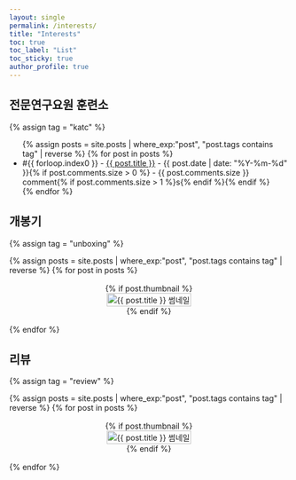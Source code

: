 ```yaml
---
layout: single
permalink: /interests/
title: "Interests"
toc: true
toc_label: "List"
toc_sticky: true
author_profile: true
---
```


## 전문연구요원 훈련소

{% assign tag = "katc" %}

<ul>
{% assign posts = site.posts | where_exp:"post", "post.tags contains tag" | reverse %}
{% for post in posts %}
  <li><span>#{{ forloop.index0 }}</span> - <a href="{{ post.url }}">{{ post.title }}</a> - {{ post.date | date: "%Y-%m-%d" }}{% if post.comments.size > 0 %} - {{ post.comments.size }} comment{% if post.comments.size > 1 %}s{% endif %}{% endif %}</li>
{% endfor %}
</ul>

## 개봉기

{% assign tag = "unboxing" %}

<style>
  .grid-container {
    display: grid;
    grid-template-columns: repeat(auto-fill, minmax(250px, 1fr));
    gap: 16px;
  }

  .grid-item {
    display: flex;
    flex-direction: column;
    align-items: center;
  }
</style>

<div class="grid-container">
{% assign posts = site.posts | where_exp:"post", "post.tags contains tag" | reverse %}
{% for post in posts %}
  <div class="grid-item">
    {% if post.thumbnail %}
      <a href="{{ post.url }}">
        <img src="{{ post.thumbnail }}" alt="{{ post.title }} 썸네일" style="width: 100%; height: auto;">
      </a>
    {% endif %}
  </div>
{% endfor %}
</div>

## 리뷰

{% assign tag = "review" %}

<style>
  .grid-container {
    display: grid;
    grid-template-columns: repeat(auto-fill, minmax(250px, 1fr));
    gap: 16px;
  }

  .grid-item {
    display: flex;
    flex-direction: column;
    align-items: center;
  }
</style>

<div class="grid-container">
{% assign posts = site.posts | where_exp:"post", "post.tags contains tag" | reverse %}
{% for post in posts %}
  <div class="grid-item">
    {% if post.thumbnail %}
      <a href="{{ post.url }}">
        <img src="{{ post.thumbnail }}" alt="{{ post.title }} 썸네일" style="width: 100%; height: auto;">
      </a>
    {% endif %}
  </div>
{% endfor %}
</div>